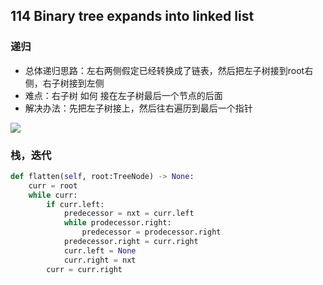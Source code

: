 ## 114 Binary tree expands into linked list

### 递归

- 总体递归思路：左右两侧假定已经转换成了链表，然后把左子树接到root右侧，右子树接到左侧
- 难点：右子树 如何 接在左子树最后一个节点的后面
- 解决办法：先把左子树接上，然后往右遍历到最后一个指针

![](https://tva3.sinaimg.cn/large/005IQUPRly1gjvvuk95uxj30u00gwdox.jpg)

### 栈，迭代

```python
def flatten(self, root:TreeNode) -> None:
    curr = root
    while curr:
        if curr.left:
            predecessor = nxt = curr.left
            while prodecessor.right:
                predecessor = prodecessor.right
            predecessor.right = curr.right
            curr.left = None
            curr.right = nxt
        curr = curr.right
```

